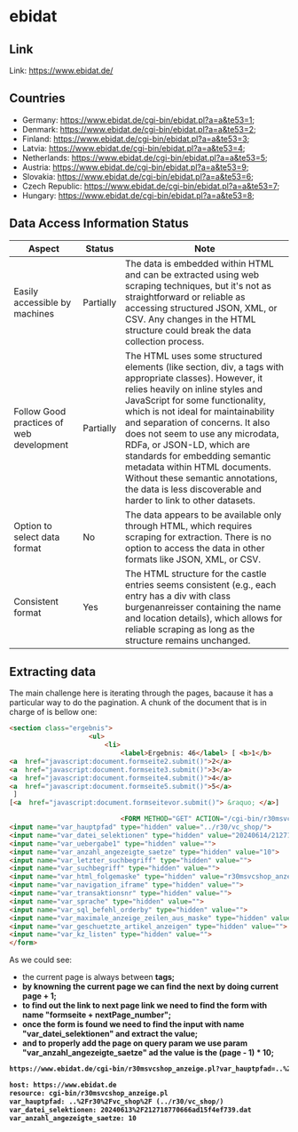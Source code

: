 # ebidat

## Link
Link: https://www.ebidat.de/

## Countries
- Germany: https://www.ebidat.de/cgi-bin/ebidat.pl?a=a&te53=1;
- Denmark: https://www.ebidat.de/cgi-bin/ebidat.pl?a=a&te53=2;
- Finland: https://www.ebidat.de/cgi-bin/ebidat.pl?a=a&te53=3;
- Latvia: https://www.ebidat.de/cgi-bin/ebidat.pl?a=a&te53=4;
- Netherlands: https://www.ebidat.de/cgi-bin/ebidat.pl?a=a&te53=5;
- Austria: https://www.ebidat.de/cgi-bin/ebidat.pl?a=a&te53=9;
- Slovakia: https://www.ebidat.de/cgi-bin/ebidat.pl?a=a&te53=6;
- Czech Republic: https://www.ebidat.de/cgi-bin/ebidat.pl?a=a&te53=7;
- Hungary: https://www.ebidat.de/cgi-bin/ebidat.pl?a=a&te53=8;

## Data Access Information Status

|Aspect|Status|Note|
|--|--|--|
|Easily accessible by machines|Partially|The data is embedded within HTML and can be extracted using web scraping techniques, but it's not as straightforward or reliable as accessing structured JSON, XML, or CSV. Any changes in the HTML structure could break the data collection process.|
|Follow Good practices of web development|Partially|The HTML uses some structured elements (like section, div, a tags with appropriate classes). However, it relies heavily on inline styles and JavaScript for some functionality, which is not ideal for maintainability and separation of concerns. It also does not seem to use any microdata, RDFa, or JSON-LD, which are standards for embedding semantic metadata within HTML documents. Without these semantic annotations, the data is less discoverable and harder to link to other datasets.|
|Option to select data format|No|The data appears to be available only through HTML, which requires scraping for extraction. There is no option to access the data in other formats like JSON, XML, or CSV.|
|Consistent format|Yes|The HTML structure for the castle entries seems consistent (e.g., each entry has a div with class burgenanreisser containing the name and location details), which allows for reliable scraping as long as the structure remains unchanged.|


## Extracting data

The main challenge here is iterating through the pages, bacause it has a particular way to do the pagination. A chunk of the document that is in charge of is bellow one:

```html
<section class="ergebnis">
					<ul>
						<li>
							<label>Ergebnis: 46</label> [ <b>1</b>
<a  href="javascript:document.formseite2.submit()">2</a>
<a  href="javascript:document.formseite3.submit()">3</a>
<a  href="javascript:document.formseite4.submit()">4</a>
<a  href="javascript:document.formseite5.submit()">5</a>
 ]
[<a  href="javascript:document.formseitevor.submit()"> &raquo; </a>]

							<FORM METHOD="GET" ACTION="/cgi-bin/r30msvcshop_anzeige.pl" name="formseite2">
<input name="var_hauptpfad" type="hidden" value="../r30/vc_shop/">
<input name="var_datei_selektionen" type="hidden" value="20240614/212718770666c0c0ba6e21d.dat">
<input name="var_uebergabe1" type="hidden" value="">
<input name="var_anzahl_angezeigte_saetze" type="hidden" value="10">
<input name="var_letzter_suchbegriff" type="hidden" value="">
<input name="var_suchbegriff" type="hidden" value="">
<input name="var_html_folgemaske" type="hidden" value="r30msvcshop_anzeige.html">
<input name="var_navigation_iframe" type="hidden" value="">
<input name="var_transaktionsnr" type="hidden" value="">
<input name="var_sprache" type="hidden" value="">
<input name="var_sql_befehl_orderby" type="hidden" value="">
<input name="var_maximale_anzeige_zeilen_aus_maske" type="hidden" value="">
<input name="var_geschuetzte_artikel_anzeigen" type="hidden" value="">
<input name="var_kz_listen" type="hidden" value="">
</form>
```

As we could see:
- the current page is always between <b> tags;
- by knowning the current page we can find the next by doing current page + 1;
- to find out the link to next page link we need to find the form with name "formseite + nextPage_number";
- once the form is found we need to find the input with name "var_datei_selektionen" and extract the value;
- and to properly add the page on query param we use param "var_anzahl_angezeigte_saetze" ad the value is the (page - 1) * 10;

```txt
https://www.ebidat.de/cgi-bin/r30msvcshop_anzeige.pl?var_hauptpfad=..%2Fr30%2Fvc_shop%2F&var_datei_selektionen=20240613%2F212718770666ad15f4ef739.dat&var_anzahl_angezeigte_saetze=10

host: https://www.ebidat.de
resource: cgi-bin/r30msvcshop_anzeige.pl
var_hauptpfad: ..%2Fr30%2Fvc_shop%2F (../r30/vc_shop/)
var_datei_selektionen: 20240613%2F212718770666ad15f4ef739.dat
var_anzahl_angezeigte_saetze: 10
```
